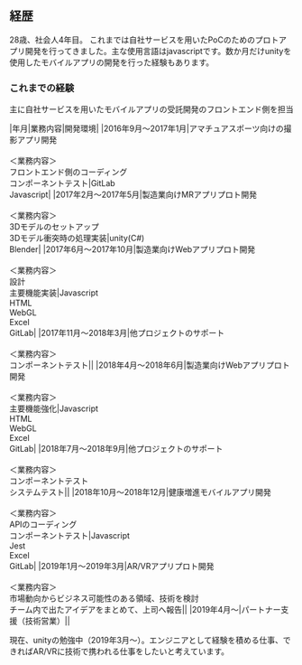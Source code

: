 ## 経歴

28歳、社会人4年目。
これまでは自社サービスを用いたPoCのためのプロトアプリ開発を行ってきました。主な使用言語はjavascriptです。数か月だけunityを使用したモバイルアプリの開発を行った経験もあります。


### これまでの経験

主に自社サービスを用いたモバイルアプリの受託開発のフロントエンド側を担当


|年月|業務内容|開発環境|
|2016年9月～2017年1月|アマチュアスポーツ向けの撮影アプリ開発<br><br>＜業務内容＞<br>フロントエンド側のコーディング<br>コンポーネントテスト|GitLab<br>Javascript|
|2017年2月～2017年5月|製造業向けMRアプリプロト開発<br><br>＜業務内容＞<br>3Dモデルのセットアップ<br>3Dモデル衝突時の処理実装|unity(C#)<br>Blender|
|2017年6月～2017年10月|製造業向けWebアプリプロト開発<br><br>＜業務内容＞<br>設計<br>主要機能実装|Javascript<br>HTML<br>WebGL<br>Excel<br>GitLab|
|2017年11月～2018年3月|他プロジェクトのサポート<br><br>＜業務内容＞<br>コンポーネントテスト||
|2018年4月～2018年6月|製造業向けWebアプリプロト開発<br><br>＜業務内容＞<br>主要機能強化|Javascript<br>HTML<br>WebGL<br>Excel<br>GitLab|
|2018年7月～2018年9月|他プロジェクトのサポート<br><br>＜業務内容＞<br>コンポーネントテスト<br>システムテスト||
|2018年10月～2018年12月|健康増進モバイルアプリ開発<br><br>＜業務内容＞<br>APIのコーディング<br>コンポーネントテスト|Javascript<br>Jest<br>Excel<br>GitLab|
|2019年1月～2019年3月|AR/VRアプリプロト開発<br><br>＜業務内容＞<br>市場動向からビジネス可能性のある領域、技術を検討<br>チーム内で出たアイデアをまとめて、上司へ報告||
|2019年4月～|パートナー支援（技術営業）||

  
現在、unityの勉強中（2019年3月～）。エンジニアとして経験を積める仕事、できればAR/VRに技術で携われる仕事をしたいと考えています。